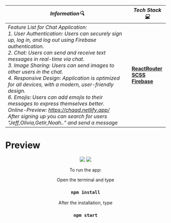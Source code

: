 | **_Information:mag:_**                                                                                                                                                                                                                                                                                   | **_Tech Stack:computer:_**                                                                                                                                                                                                                                                                                                         |
|-----------------------------------------------------------------------------------------------------------------------------------------------------------------------------------------------------------------------------------------------------------------------------------------------------|--------------------------------------------------------------------------------------------------------------------------------------------------------------------------------------------------------------------------------------------------------------------------------------------------------------------------------|
| _Feature List for Chat Application:<br>1. User Authentication: Users can securely sign up, log in, and log out using Firebase authentication.<br>2. Chat: Users can send and receive text messages in real-time via chat.<br>3. Image Sharing: Users can send images to other users in the chat.<br>4. Responsive Design: Application is optimized for all devices, with a modern, user-friendly design.<br>6. Emojis: Users can add emojis to their messages to express themselves better.<br>Online-Preview: https://chaad.netlify.app/<br>After signing up you can search for users "Jeff,Olivia,Getir,Noah.." and send  a message_ |__<a target="blank" href="https://reactrouter.com/en/main/start/overview"> ReactRouter </a> <br> <a target="blank" href="https://sass-lang.com/guide"> SCSS </a> <br> <a target="blank" href="https://firebase.google.com/"> Firebase </a>__ |


<h1>Preview</h1>
<div align="center">
<img src="https://user-images.githubusercontent.com/109925130/193011181-d0e1579b-bf17-4df8-bdf1-aa139f2821fe.gif">
<img src="https://user-images.githubusercontent.com/109925130/193011037-5c5824f2-e152-44b3-b29e-0513e93549c1.png">


To run the app:  <br>

Open the terminal and type 

 ### `npm install`
 
After the installation, type

 ### `npm start`


</div>


